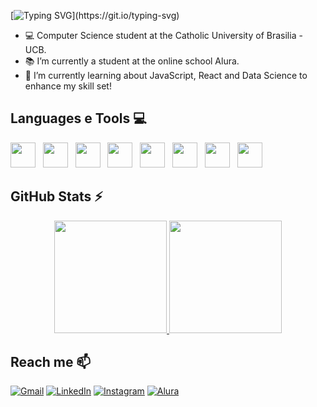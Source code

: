 [![Typing SVG](https://readme-typing-svg.herokuapp.com?font=Righteous&size=35&pause=1000&color=86FA00&random=false&width=435&lines=Hi+there!+%F0%9F%91%8B+I'm+Erick!)](https://git.io/typing-svg)

- 💻 Computer Science student at the Catholic University of Brasilia - UCB.
- 📚 I’m currently a student at the online school Alura.
- 🌱 I’m currently learning about JavaScript, React and Data Science to enhance my skill set!


## Languages e Tools 💻
<div>
  <img src="https://cdn.jsdelivr.net/gh/devicons/devicon@latest/icons/html5/html5-original.svg" width="40px" height="40px"/> &nbsp
  <img src="https://cdn.jsdelivr.net/gh/devicons/devicon@latest/icons/css3/css3-original.svg" width="40px" height="40px"/> &nbsp
  <img src="https://cdn.jsdelivr.net/gh/devicons/devicon@latest/icons/bootstrap/bootstrap-original.svg" width="40px" height="40px"/> &nbsp
  <img src="https://cdn.jsdelivr.net/gh/devicons/devicon@latest/icons/c/c-original.svg" width="40px" height="40px"/> &nbsp
  <img src="https://cdn.jsdelivr.net/gh/devicons/devicon@latest/icons/javascript/javascript-original.svg" width="40px" height="40px"/> &nbsp
  <img src="https://cdn.jsdelivr.net/gh/devicons/devicon@latest/icons/react/react-original.svg" width="40px" height="40px"/> &nbsp
  <img src="https://cdn.jsdelivr.net/gh/devicons/devicon@latest/icons/figma/figma-original.svg" width="40px" height="40px"/> &nbsp
  <img src="https://cdn.jsdelivr.net/gh/devicons/devicon@latest/icons/mysql/mysql-original.svg" width="40px" height="40px"/> &nbsp
</div>

## GitHub Stats ⚡

<div align="center">
  <a href="https://github.com/Erick-A-Martins">
    <img height="180em" src="https://github-readme-stats.vercel.app/api/top-langs/?username=Erick-A-Martins&layout=compact&langs_count=7&theme=radical"/>
  </a>
  <a href="https://git.io/streak-stats">
    <img height="180em" src="https://streak-stats.demolab.com/?user=Erick-A-Martins&theme=radical"/>
  </a>
</div>


## Reach me 📫
[![Gmail](https://img.shields.io/badge/-Gmail-86FA00FF?style=for-the-badge&logo=gmail&logoColor=white)](mailto:erickalvesqmartins@gmail.com)
[![LinkedIn](https://img.shields.io/badge/LinkedIn-86FA00FF?style=for-the-badge&logo=linkedin&logoColor=white)](https://www.linkedin.com/in/erickalvesmartins/)
[![Instagram](https://img.shields.io/badge/Instagram-86FA00FF?style=for-the-badge&logo=instagram&logoColor=white)](https://www.instagram.com/erickqmartins/) 
[![Alura](https://img.shields.io/badge/-Alura-86FA00FF?style=for-the-badge&logo=alura&logoColor=white)](https://cursos.alura.com.br/user/erickalvesqmartins)




